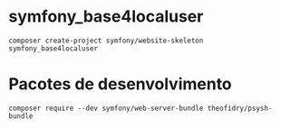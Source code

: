# symfony_base4localuser

    composer create-project symfony/website-skeleton symfony_base4localuser

# Pacotes de desenvolvimento

    composer require --dev symfony/web-server-bundle theofidry/psysh-bundle 
